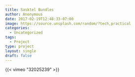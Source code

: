 ```yaml
---
title: Sasktel Bundles
author: Anonymous
date: 2017-02-19T12:48:33-07:00
image: https://source.unsplash.com/random/?tech,practical
categories:
  - Uncategorized
tags:
  - Project
type: project
layout: single
draft: false
---
```


{{< vimeo "32025239" >}}
